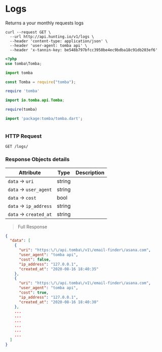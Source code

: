 # Logs

Returns a your monthly requests logs

```shell
curl --request GET \
  --url http://api.hunting.io/v1/logs \
  --header 'content-type: application/json' \
  --header 'user-agent: tomba api' \
  --header 'x-tannin-key: be548b797bfcc3950be4ec9bdba18c91db203ef6'
```

```php
<?php
use tomba\Tomba;

```

```python
import tomba

```

```javascript
const Tomba = require("tomba");

```

```ruby
require 'tomba'

```

```java
import io.tomba.api.Tomba;

```


```r
require(tomba)

```



```dart
import 'package:tomba/tomba.dart';

```

```powershell

```

### HTTP Request

`GET /logs/`

### Response Objects details

| Attribute              | Type   | Description |
| ---------------------- | ------ | ----------- |
| `data` -> `uri`        | string |             |
| `data` -> `user_agent` | string |             |
| `data` -> `cost`       | bool   |             |
| `data` -> `ip_address` | string |             |
| `data` -> `created_at` | string |             |

> Full Response

```json
{
  "data": [
    {
      "uri": "https:\/\/api.tomba\/v1\/email-finder\/asana.com",
      "user_agent": "tomba api",
      "cost": false,
      "ip_address": "127.0.0.1",
      "created_at": "2020-08-16 18:40:35"
    },
    {
      "uri": "https:\/\/api.tomba\/v1\/email-finder\/asana.com",
      "user_agent": "tomba api",
      "cost": true,
      "ip_address": "127.0.0.1",
      "created_at": "2020-08-16 18:40:30"
    },
    ...
    ...
    ...
    ...
    ...
    ...
  ]
}
```
